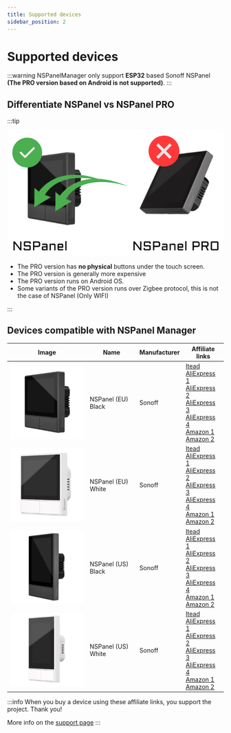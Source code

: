 ```yaml
---
title: Supported devices
sidebar_position: 2
---
```


# Supported devices


:::warning
NSPanelManager only support **ESP32** based Sonoff NSPanel **(The PRO version based on Android is not supported)**.
:::

## Differentiate NSPanel vs NSPanel PRO

:::tip

![alt text](/images/doc/hardware/nspanel-vs-nspanelpro.png "Difference between NSPanel and NSPanel PRO")

* The PRO version has **no physical** buttons under the touch screen.
* The PRO version is generally more expensive
* The PRO version runs on Android OS.
* Some variants of the PRO version runs over Zigbee protocol, this is not the case of NSPanel (Only WIFI)

:::

## Devices compatible with NSPanel Manager

| Image    | Name | Manufacturer | Affiliate links                                                                                                                                                                                                                           |
| -------- | ------- | ---- |-------------------------------------------------------------------------------------------------------------------------------------------------------------------------------------------------------------------------------------------|
| ![alt text](/images/doc/hardware/supported/nspanel-eu-black.png "NSPanel (EU) Black")  | NSPanel (EU) Black   |  Sonoff | [Itead][itead-link-1]<br/>[AliExpress 1][aliexpress-link-1]<br/>[AliExpress 2][aliexpress-link-2]<br/>[AliExpress 3][aliexpress-link-3]<br/>[AliExpress 4][aliexpress-link-4]<br/>[Amazon 1][amazon-link-1]<br/>[Amazon 2][amazon-link-2] |
| ![alt text](/images/doc/hardware/supported/nspanel-eu-white.png "NSPanel (EU) White")  | NSPanel (EU) White   |  Sonoff | [Itead][itead-link-1]<br/>[AliExpress 1][aliexpress-link-1]<br/>[AliExpress 2][aliexpress-link-2]<br/>[AliExpress 3][aliexpress-link-3]<br/>[AliExpress 4][aliexpress-link-4]<br/>[Amazon 1][amazon-link-1]<br/>[Amazon 2][amazon-link-2] |
| ![alt text](/images/doc/hardware/supported/nspanel-us-black.png "NSPanel (US) Black")  | NSPanel (US) Black   |  Sonoff | [Itead][itead-link-1]<br/>[AliExpress 1][aliexpress-link-1]<br/>[AliExpress 2][aliexpress-link-2]<br/>[AliExpress 3][aliexpress-link-3]<br/>[AliExpress 4][aliexpress-link-4]<br/>[Amazon 1][amazon-link-1]<br/>[Amazon 2][amazon-link-2] |
| ![alt text](/images/doc/hardware/supported/nspanel-us-white.png "NSPanel (US) White")  | NSPanel (US) White   |  Sonoff | [Itead][itead-link-1]<br/>[AliExpress 1][aliexpress-link-1]<br/>[AliExpress 2][aliexpress-link-2]<br/>[AliExpress 3][aliexpress-link-3]<br/>[AliExpress 4][aliexpress-link-4]<br/>[Amazon 1][amazon-link-1]<br/>[Amazon 2][amazon-link-2] |



:::info
When you buy a device using these affiliate links, you support the project. Thank you! 

More info on the [support page](/support)
:::


[itead-link-1]: https://itead.cc/product/sonoff-nspanel-smart-scene-wall-switch/ref/43/
[aliexpress-link-1]: https://s.click.aliexpress.com/e/_omACSTr
[aliexpress-link-2]: https://s.click.aliexpress.com/e/_oFSwCcp
[aliexpress-link-3]: https://s.click.aliexpress.com/e/_oDojEDL
[aliexpress-link-4]: https://s.click.aliexpress.com/e/_oBgD8ZT
[amazon-link-1]: https://amzn.to/4d2sDa3
[amazon-link-2]: https://amzn.to/4iJX6uz